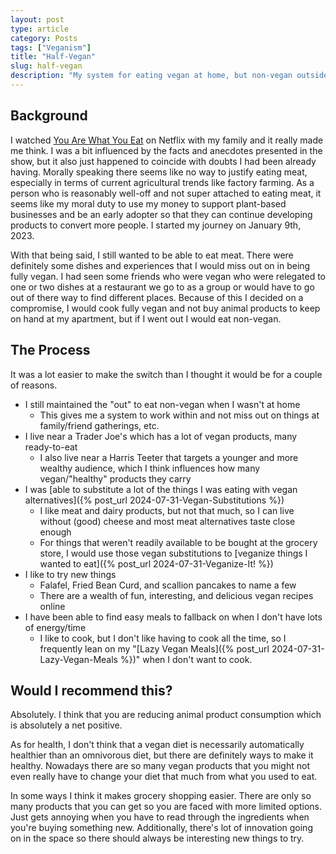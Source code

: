 ```yaml
---
layout: post
type: article
category: Posts
tags: ["Veganism"]
title: "Half-Vegan"
slug: half-vegan
description: "My system for eating vegan at home, but non-vegan outside of the house."
---
```


## Background

I watched [You Are What You Eat](https://www.imdb.com/title/tt30386970/) on Netflix with my family and it really made me think. I was a bit influenced by the facts and anecdotes presented in the show, but it also just happened to coincide with doubts I had been already having. Morally speaking there seems like no way to justify eating meat, especially in terms of current agricultural trends like factory farming. As a person who is reasonably well-off and not super attached to eating meat, it seems like my moral duty to use my money to support plant-based businesses and be an early adopter so that they can continue developing products to convert more people. I started my journey on January 9th, 2023. 

With that being said, I still wanted to be able to eat meat. There were definitely some dishes and experiences that I would miss out on in being fully vegan. I had seen some friends who were vegan who were relegated to one or two dishes at a restaurant we go to as a group or would have to go out of there way to find different places. Because of this I decided on a compromise, I would cook fully vegan and not buy animal products to keep on hand at my apartment, but if I went out I would eat non-vegan.

## The Process

It was a lot easier to make the switch than I thought it would be for a couple of reasons.
* I still maintained the "out" to eat non-vegan when I wasn't at home
    * This gives me a system to work within and not miss out on things at family/friend gatherings, etc.
* I live near a Trader Joe's which has a lot of vegan products, many ready-to-eat
    * I also live near a Harris Teeter that targets a younger and more wealthy audience, which I think influences how many vegan/"healthy" products they carry
* I was [able to substitute a lot of the things I was eating with vegan alternatives]({% post_url 2024-07-31-Vegan-Substitutions %})
    * I like meat and dairy products, but not that much, so I can live without (good) cheese and most meat alternatives taste close enough
    * For things that weren't readily available to be bought at the grocery store, I would use those vegan substitutions to [veganize things I wanted to eat]({% post_url 2024-07-31-Veganize-It! %})
* I like to try new things
    * Falafel, Fried Bean Curd, and scallion pancakes to name a few
    * There are a wealth of fun, interesting, and delicious vegan recipes online
* I have been able to find easy meals to fallback on when I don't have lots of energy/time
    * I like to cook, but I don't like having to cook all the time, so I frequently lean on my "[Lazy Vegan Meals]({% post_url 2024-07-31-Lazy-Vegan-Meals %})" when I don't want to cook.

## Would I recommend this?

Absolutely. I think that you are reducing animal product consumption which is absolutely a net positive.

As for health, I don't think that a vegan diet is necessarily automatically healthier than an omnivorous diet, but there are definitely ways to make it healthy. Nowadays there are so many vegan products that you might not even really have to change your diet that much from what you used to eat.

In some ways I think it makes grocery shopping easier. There are only so many products that you can get so you are faced with more limited options. Just gets annoying when you have to read through the ingredients when you're buying something new. Additionally, there's lot of innovation going on in the space so there should always be interesting new things to try.